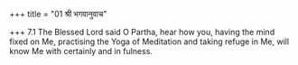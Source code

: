 +++
title = "01 श्री भगवानुवाच"

+++
7.1 The Blessed Lord said O Partha, hear how you, having the mind fixed
on Me, practising the Yoga of Meditation and taking refuge in Me, will
know Me with certainly and in fulness.
